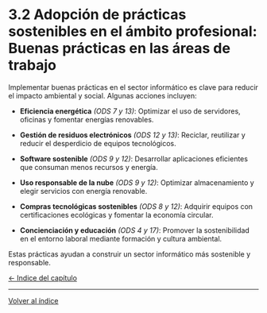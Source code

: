 # 3.2 Adopción de prácticas sostenibles en el ámbito profesional: Buenas prácticas en las áreas de trabajo

Implementar buenas prácticas en el sector informático es clave para reducir el impacto ambiental y social. Algunas acciones incluyen:  

- **Eficiencia energética** *(ODS 7 y 13)*: Optimizar el uso de servidores, oficinas y fomentar energías renovables.

- **Gestión de residuos electrónicos** *(ODS 12 y 13)*: Reciclar, reutilizar y reducir el desperdicio de equipos tecnológicos.

- **Software sostenible** *(ODS 9 y 12)*: Desarrollar aplicaciones eficientes que consuman menos recursos y energía.

- **Uso responsable de la nube** *(ODS 9 y 12)*: Optimizar almacenamiento y elegir servicios con energía renovable.

- **Compras tecnológicas sostenibles** *(ODS 8 y 12)*: Adquirir equipos con certificaciones ecológicas y fomentar la economía circular.

- **Concienciación y educación** *(ODS 4 y 17)*: Promover la sostenibilidad en el entorno laboral mediante formación y cultura ambiental.

Estas prácticas ayudan a construir un sector informático más sostenible y responsable.  

[<- Indice del capítulo](3_Retos-ambientales-y-sociales_fernandez.md)

---

[Volver al índice](../indice_pisa3_3_fernandez1.md)
